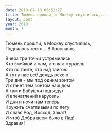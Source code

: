 ```yaml
---
date: 2019-07-10 06:52:27
title: Тюмень прошли, в Москву спустились,...
layout: post
year: 2019
month: 7
---
```

Тюмень прошли, в Москву спустились,<br/>
Поднялось тесто... В Ярославль<br/>
<!--more-->
Вчера три точки устремились<br/>
Кто змейкой к нам, кто как журавль<br/>
Кто по тайге, кто над тайгою<br/>
А тут у нас всё дождь рекою<br/>
Три дня - мы под одним зонтом<br/>
И станет тем зонтом наш дом<br/>
А там и Бабушки подъедут<br/>
И впечатлений карусель<br/>
И дни и ночи нам теперь<br/>
Кружить счатливыми по лету<br/>
И славя Род, Восход, Закат!<br/>
И чтоб Добра всем было в Лад!<br/>
Здравия!<br/>